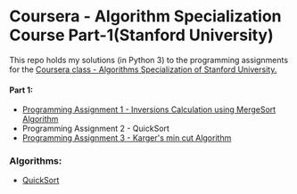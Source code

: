 # Coursera - Algorithm Specialization Course Part-1(Stanford University)

This repo holds my solutions (in Python 3) to the programming assignments for the [Coursera class - Algorithms Specialization of Stanford University.](https://www.coursera.org/learn/algorithms-divide-conquer/)

#### Part 1:

   * [Programming Assignment 1 - Inversions Calculation using MergeSort Algorithm](https://github.com/rjayswal-pythonista/Algorithms/tree/master/MergeSort)
   * Programming Assignment 2 - QuickSort
   * [Programming Assignment 3 - Karger's min cut Algorithm](https://github.com/rjayswal-pythonista/Algorithms/tree/master/karger_min_cut_algorithm)
   
 ### Algorithms:
 
  * [QuickSort](https://github.com/rjayswal-pythonista/Algorithms/tree/master/QuickSort)
